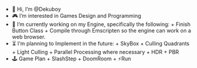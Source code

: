 - 👋 Hi, I’m @Dekuboy
- 🎮 I’m interested in Games Design and Programming
- 🌱 I’m currently working on my Engine, specifically the following:
      + Finish Button Class
      + Compile through Emscripten so the engine can work on a web browser. 
- ⏳ I'm planning to Implement in the future:
      + SkyBox
      + Culling Quadrants
      + Light Culling
      + Parallel Processing where necessary
      + HDR
      + PBR
- 🕹️ Game Plan
      + SlashStep
      + DoomRoom
      + ⚡Run
